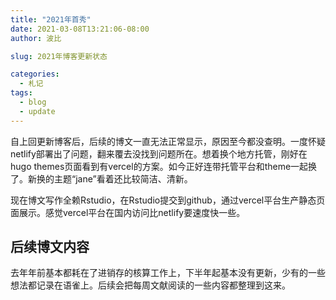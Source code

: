 ```yaml
---
title: "2021年首秀"
date: 2021-03-08T13:21:06-08:00
author: 波比

slug: 2021年博客更新状态

categories:
  - 札记
tags:
  - blog
  - update
---
```


自上回更新博客后，后续的博文一直无法正常显示，原因至今都没查明。一度怀疑netlify部署出了问题，翻来覆去没找到问题所在。想着换个地方托管，刚好在hugo themes页面看到有vercel的方案。如今正好连带托管平台和theme一起换了。新换的主题“jane”看着还比较简洁、清新。

现在博文写作全赖Rstudio，在Rstudio提交到github，通过vercel平台生产静态页面展示。感觉vercel平台在国内访问比netlify要速度快一些。

## 后续博文内容

去年年前基本都耗在了进销存的核算工作上，下半年起基本没有更新，少有的一些想法都记录在语雀上。后续会把每周文献阅读的一些内容都整理到这来。


